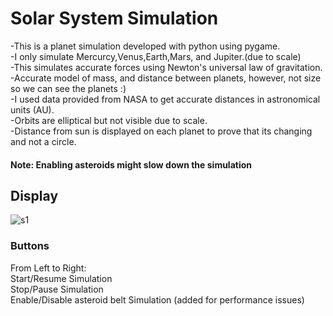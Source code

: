 # Solar System Simulation
-This is a planet simulation developed with python using pygame.  
-I only simulate Mercurcy,Venus,Earth,Mars, and Jupiter.(due to scale)  
-This simulates accurate forces using Newton's universal law of gravitation.  
-Accurate model of mass, and distance between planets, however, not size so we can see the planets :)  
-I used data provided from NASA to get accurate distances in astronomical units (AU).   
-Orbits are elliptical but not visible due to scale.  
-Distance from sun is displayed on each planet to prove that its changing and not a circle.  

#### Note: Enabling asteroids might slow down the simulation
## Display
![s1](https://github.com/FahdSeddik/Solar-System-Simulation/blob/master/Screenshot.png)  
  
### Buttons  
From Left to Right:  
    Start/Resume Simulation  
    Stop/Pause Simulation  
    Enable/Disable asteroid belt Simulation (added for performance issues)  

